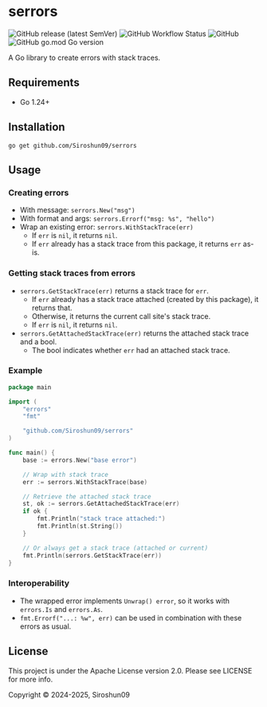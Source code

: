 # serrors

![GitHub release (latest SemVer)](https://img.shields.io/github/v/release/Siroshun09/serrors)
![GitHub Workflow Status](https://img.shields.io/github/actions/workflow/status/Siroshun09/serrors/ci.yml?branch=main)
![GitHub](https://img.shields.io/github/license/Siroshun09/serrors)
![GitHub go.mod Go version](https://img.shields.io/github/go-mod/go-version/Siroshun09/serrors)

A Go library to create errors with stack traces.

## Requirements

- Go 1.24+

## Installation

```shell
go get github.com/Siroshun09/serrors
```

## Usage

### Creating errors

- With message: `serrors.New("msg")`
- With format and args: `serrors.Errorf("msg: %s", "hello")`
- Wrap an existing error: `serrors.WithStackTrace(err)`
  - If `err` is `nil`, it returns `nil`.
  - If `err` already has a stack trace from this package, it returns `err` as-is.

### Getting stack traces from errors

- `serrors.GetStackTrace(err)` returns a stack trace for `err`.
  - If `err` already has a stack trace attached (created by this package), it returns that.
  - Otherwise, it returns the current call site's stack trace.
  - If `err` is `nil`, it returns `nil`.
- `serrors.GetAttachedStackTrace(err)` returns the attached stack trace and a bool.
  - The bool indicates whether `err` had an attached stack trace.

### Example

```go
package main

import (
    "errors"
    "fmt"

    "github.com/Siroshun09/serrors"
)

func main() {
    base := errors.New("base error")

    // Wrap with stack trace
    err := serrors.WithStackTrace(base)

    // Retrieve the attached stack trace
    st, ok := serrors.GetAttachedStackTrace(err)
    if ok {
        fmt.Println("stack trace attached:")
        fmt.Println(st.String())
    }

    // Or always get a stack trace (attached or current)
    fmt.Println(serrors.GetStackTrace(err))
}
```

### Interoperability

- The wrapped error implements `Unwrap() error`, so it works with `errors.Is` and `errors.As`.
- `fmt.Errorf("...: %w", err)` can be used in combination with these errors as usual.

## License

This project is under the Apache License version 2.0. Please see LICENSE for more info.

Copyright © 2024-2025, Siroshun09
